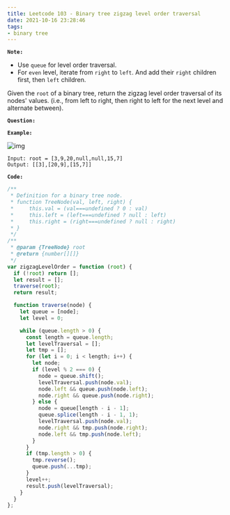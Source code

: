 ```yaml
---
title: Leetcode 103 - Binary tree zigzag level order traversal
date: 2021-10-16 23:28:46
tags:
- binary tree
---
```

**`Note:`**
- Use `queue` for level order traversal.
- For `even` level, iterate from `right` to `left`. And add their `right` children first, then `left` children.

Given the `root` of a binary tree, return the zigzag level order traversal of its nodes' values. (i.e., from left to right, then right to left for the next level and alternate between).

**`Question:`**


**`Example:`**

![img](https://assets.leetcode.com/uploads/2021/02/19/tree1.jpg)
```
Input: root = [3,9,20,null,null,15,7]
Output: [[3],[20,9],[15,7]]
```

**`Code:`**
```javascript
/**
 * Definition for a binary tree node.
 * function TreeNode(val, left, right) {
 *     this.val = (val===undefined ? 0 : val)
 *     this.left = (left===undefined ? null : left)
 *     this.right = (right===undefined ? null : right)
 * }
 */
/**
 * @param {TreeNode} root
 * @return {number[][]}
 */
var zigzagLevelOrder = function (root) {
  if (!root) return [];
  let result = [];
  traverse(root);
  return result;

  function traverse(node) {
    let queue = [node];
    let level = 0;

    while (queue.length > 0) {
      const length = queue.length;
      let levelTraversal = [];
      let tmp = [];
      for (let i = 0; i < length; i++) {
        let node;
        if (level % 2 === 0) {
          node = queue.shift();
          levelTraversal.push(node.val);
          node.left && queue.push(node.left);
          node.right && queue.push(node.right);
        } else {
          node = queue[length - i - 1];
          queue.splice(length - i - 1, 1);
          levelTraversal.push(node.val);
          node.right && tmp.push(node.right);
          node.left && tmp.push(node.left);
        }
      }
      if (tmp.length > 0) {
        tmp.reverse();
        queue.push(...tmp);
      }
      level++;
      result.push(levelTraversal);
    }
  }
};
```